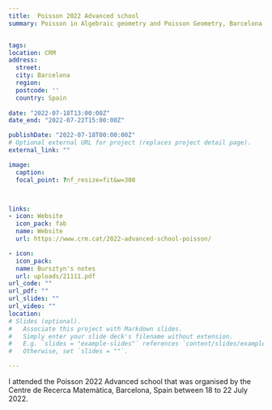 ```yaml
---
title:  Poisson 2022 Advanced school
summary: Poisson in Algebraic geometry and Poisson Geometry, Barcelona, Spain, 18 - 22 July 2022.


tags:
location: CRM
address:
  street: 
  city: Barcelona
  region: 
  postcode: ''
  country: Spain
  
date: "2022-07-18T13:00:00Z"
date_end: "2022-07-22T15:00:00Z"

publishDate: "2022-07-18T00:00:00Z"
# Optional external URL for project (replaces project detail page).
external_link: ""

image:
  caption: 
  focal_point: ?nf_resize=fit&w=300



links:
- icon: Website
  icon_pack: fab
  name: Website 
  url: https://www.crm.cat/2022-advanced-school-poisson/

- icon: 
  icon_pack: 
  name: Bursztyn's notes
  url: uploads/21111.pdf
url_code: ""
url_pdf: ""
url_slides: ""
url_video: ""
location: 
# Slides (optional).
#   Associate this project with Markdown slides.
#   Simply enter your slide deck's filename without extension.
#   E.g. `slides = "example-slides"` references `content/slides/example-slides.md`.
#   Otherwise, set `slides = ""`.

---
```

I attended the Poisson 2022 Advanced school  that was organised by the Centre de Recerca Matemàtica, Barcelona, Spain between 18 to 22 July 2022. 
